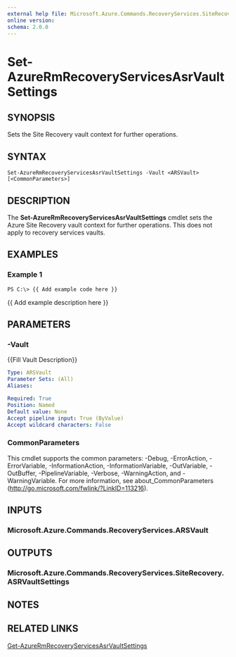 ```yaml
---
external help file: Microsoft.Azure.Commands.RecoveryServices.SiteRecovery.dll-Help.xml
online version: 
schema: 2.0.0
---
```


# Set-AzureRmRecoveryServicesAsrVaultSettings

## SYNOPSIS
Sets the Site Recovery vault context for further operations.

## SYNTAX

```
Set-AzureRmRecoveryServicesAsrVaultSettings -Vault <ARSVault> [<CommonParameters>]
```

## DESCRIPTION
The **Set-AzureRmRecoveryServicesAsrVaultSettings** cmdlet sets the Azure Site Recovery vault context for further operations.
This does not apply to recovery services vaults.

## EXAMPLES

### Example 1
```
PS C:\> {{ Add example code here }}
```

{{ Add example description here }}

## PARAMETERS

### -Vault
{{Fill Vault Description}}

```yaml
Type: ARSVault
Parameter Sets: (All)
Aliases: 

Required: True
Position: Named
Default value: None
Accept pipeline input: True (ByValue)
Accept wildcard characters: False
```

### CommonParameters
This cmdlet supports the common parameters: -Debug, -ErrorAction, -ErrorVariable, -InformationAction, -InformationVariable, -OutVariable, -OutBuffer, -PipelineVariable, -Verbose, -WarningAction, and -WarningVariable. For more information, see about_CommonParameters (http://go.microsoft.com/fwlink/?LinkID=113216).

## INPUTS

### Microsoft.Azure.Commands.RecoveryServices.ARSVault

## OUTPUTS

### Microsoft.Azure.Commands.RecoveryServices.SiteRecovery.ASRVaultSettings

## NOTES

## RELATED LINKS

[Get-AzureRmRecoveryServicesAsrVaultSettings](./Get-AzureRmRecoveryServicesAsrVaultSettings.md)
